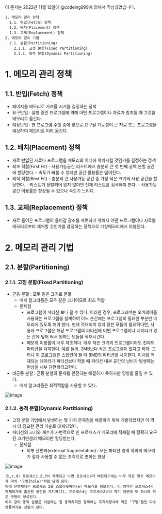 이 문서는 2022년 11월 12일에 @codeing999에 의해서 작성되었습니다.
```
1. 메모리 관리 정책
  1.1. 반입(Fetch) 정책
  1.2. 배치(Placement) 정책
  1.3. 교체(Replacement) 정책
2. 메모리 관리 기법
  2.1. 분할(Partitioning)
    2.1.1. 고정 분할(Fixed Partitioning)
    2.1.2. 동적 분할(Dynamic Partitioning)
```

# 1. 메모리 관리 정책

## 1.1. 반입(Fetch) 정책
- 페이지를 메모리로 가져올 시기를 결정하는 정책
- 요구반입 : 실행 중인 프로그램에 의해 어떤 프로그램이나 자료가 참조될 때 그것을 메모리로 옮긴다.
- 예상반입 : 현 프로그램 수행 중에 앞으로 요구될 가능성이 큰 자료 또는 프로그램을 예상하여 메모리로 미리 옮긴다.

## 1.2. 배치(Placement) 정책
- 새로 반입된 자료나 프로그램을 메모리의 어디에 위치시킬 것인가를 결정하는 정책
- 최초 적합(First Fit)
      - 사용가능공간 리스트에서 충분히 큰 첫 번째 공백 분할 공간에 할당한다.
      - 속도가 빠를 수 있지만 공간 활용률은 떨어진다.
- 최적 적합(Best Fit)
      - 충분히 큰 사용가능 공간 중 가장 작은 크기의 사용 공간을 할당한다.
      - 리스트가 정렬되어 있지 않다면 전체 리스트를 검색해야 한다.
      - 사용가능 공간 이용률은 향상될 수 있으나 속도가 느리다.
## 1.3. 교체(Replacement) 정책
- 새로 들어온 프로그램이 들어갈 장소를 마련하기 위해서 어떤 프로그램이나 자료를 메모리로부터 제거할 것인가를 결정하는 정책으로 가상메모리에서 이용된다.

# 2. 메모리 관리 기법

## 2.1. 분할(Partitioning)
### 2.1.1. 고정 분할(Fixed Partitioning)
- 균등 분할 : 모두 같은 크기로 분할
  - 배치 알고리즘은 모두 같은 크기이므로 최초 적합
  - 문제점
    - 프로그램이 파티션 보다 클 수 있다. 이러한 경우, 프로그래머는 오버레이를 사용하는 프로그램을 설계하여 어느 순간에는 프로그램의 필요한 부분만 메모리에 있도록 해야 한다. 현재 적재되어 있지 않은 모듈이 필요하다면, 사용자 프로그램은 해당 프로그램의 파티션에 어떤 프로그램이나 데이터가 있든 간에 덮어 써서 원하는 모듈을 적재시킨다.
    - 메모리 이용률이 매우 저조하다. 매우 작은 크기의 프로그램이라도 전체의 파티션을 차지한다. 예를 들어, 2MB보다 작은 프로그램이 있다고 하자. 그러나 이 프로그램은 스왑인이 될 때 8MB의 파티션을 차지한다. 이처럼 적재되는 데이터가 파티션보다 작을 때 파티션 내부 공간의 낭비가 발생하는 현상을 내부 단편화라고한다.
- 비균등 분할 : 균등 분할의 문제를 완전히는 해결하지 못하지만 영향을 줄일 수 있다. 
  - 배치 알고리즘은 최적적합을 사용할 수 있다.

![image](https://user-images.githubusercontent.com/109027875/201478313-ef9f9403-034c-44d1-9f57-d28669474207.png)


### 2.1.2. 동적 분할(Dynamic Partitioning)
- 고정 분할 기법에서 발생하는 몇 가지 문제점을 해결하기 위해 개발되었지만 이 역시 더 정교한 관리 기술로 대체되었다.
- 파티션의 크기와 개수가 가변적으로 한 프로세스가 메모리에 적재될 때 정확히 요구된 크기만큼의 메모리만 할당받는다.
  - 문제점
    - 외부 단편화(external fragmentation) : 모든 파티션 영역 이외의 메모리가 점차 사용할 수 없는 조각으로 변하는 현상

![image](https://user-images.githubusercontent.com/109027875/201482827-b0a8ff0b-7224-4338-9d50-1b303717cbd8.png)
```
(b,c,d) 프로세스1,2,3이 적재되고 나면 프로세스4가 배정되기에는 너무 작은 양의 메모리가 마치 "구멍(hole)"처럼 남게 된다.
이때 운영체제는 프로세스 2를 스왑아웃하여(e) 메모리를 확보한다. 이 영역은 프로세스4가 적재되기에 출분한 공간을 가지며(f), 프로세스4는 프로세스2보다 작기 때문에 또 하나의 작은 구멍이 생성된다. 
이와 같이 동적 분할은 처음에는 잘 동작하지만 결국에는 주기억장치에 작은 "구멍"들만 다수 만들어지는 상황이 된다.
```
